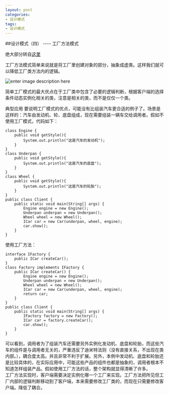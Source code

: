 ```yaml
---
layout: post
categories:
- 设计模式
tags:
- 设计模式
---
```




##设计模式（四） ---- 工厂方法模式


绝大部分转自[这里][1]

工厂方法模式简单来说就是将工厂里创建对象的部分，抽象成虚类。这样我们就可以降低工厂类方法内的逻辑。

![enter image description here][2]

 简单工厂模式的最大优点在于工厂类中包含了必要的逻辑判断，根据客户端的选择条件动态实例化相关的类，注意是相关的类，而不是仅仅一个类。

典型应用
       要说明工厂模式的优点，可能没有比组装汽车更合适的例子了。场景是这样的：汽车由发动机、轮、底盘组成，现在需要组装一辆车交给调用者。假如不使用工厂模式，代码如下：



    class Engine {
    	public void getStyle(){
    		System.out.println("这是汽车的发动机");
    	}
    }
    class Underpan {
    	public void getStyle(){
    		System.out.println("这是汽车的底盘");
    	}
    }
    class Wheel {
    	public void getStyle(){
    		System.out.println("这是汽车的轮胎");
    	}
    }
    public class Client {
    	public static void main(String[] args) {
    		Engine engine = new Engine();
    		Underpan underpan = new Underpan();
    		Wheel wheel = new Wheel();
    		ICar car = new Car(underpan, wheel, engine);
    		car.show();
    	}
    }


使用工厂方法：

    interface IFactory {
    	public ICar createCar();
    }
    class Factory implements IFactory {
    	public ICar createCar() {
    		Engine engine = new Engine();
    		Underpan underpan = new Underpan();
    		Wheel wheel = new Wheel();
    		ICar car = new Car(underpan, wheel, engine);
    		return car;
    	}
    }
    public class Client {
    	public static void main(String[] args) {
    		IFactory factory = new Factory();
    		ICar car = factory.createCar();
    		car.show();
    	}
    }


可以看到，调用者为了组装汽车还需要另外实例化发动机、底盘和轮胎，而这些汽车的组件是与调用者无关的，严重违反了迪米特法则（没有直接关系，不出现在类内部。），耦合度太高。并且非常不利于扩展。另外，本例中发动机、底盘和轮胎还是比较具体的，在实际应用中，可能这些产品的组件也都是抽象的，调用者根本不知道怎样组装产品。假如使用工厂方法的话，整个架构就显得清晰了许多。   
       工厂方法实现时，客户端需要决定实例化哪一个工厂来实现。工厂方法把所见但工厂内部的逻辑判断移动到了客户端，本来需要修改工厂类的，而现在只需要修改客户端。降低了耦合。

  [1]: %EF%BC%9Ahttp://blog.csdn.net/zhengzhb/article/details/7359385
  [2]: http://hi.csdn.net/attachment/201203/15/0_1331817716F3IJ.gif
